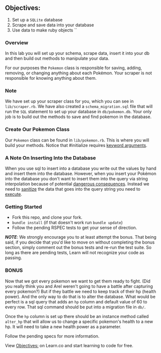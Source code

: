 ## Objectives:
1. Set up a `SQLite` database
2. Scrape and save data into your database
3. Use data to make ruby objects
``
### Overview
In this lab you will set up your schema, scrape data, insert it into your db and
then build out methods to manipulate your data.

For our purposes the `Pokemon` class is responsible for saving, adding,
removing, or changing anything about each Pokémon. Your scraper is not
responsible for knowing anything about them.

### Note
We have set up your scraper class for you, which you can see in
`lib/scraper.rb`. We have also created a `schema_migration.sql` file that will
run the `SQL` statement to set up your database in `db/pokemon.db`. Your only
job is to build out the methods to save and find pokemon in the database.

### Create Our Pokemon Class
Our `Pokemon` class can be found in `lib/pokemon.rb`.
This is where you will build your methods.
Notice that #initialize requires [keyword arguments](http://stackoverflow.com/questions/15062570/when-to-use-keyword-arguments-aka-named-parameters-in-ruby).  

### A Note On Inserting Into the Database
When you use sql to insert into a database you write out the values by hand and
insert them into the database.  However, when you insert your Pokémon into the
database you don't want to insert them into the query via string interpolation
because of potential [dangerous consequences](http://xkcd.com/327/).
Instead we need to [sanitize](http://stackoverflow.com/questions/9614236/escaping-strings-for-ruby-sqlite-insert)
the data that goes into the query string you need to [execute](http://stackoverflow.com/questions/13462112/inserting-ruby-string-into-sqlite).


### Getting Started
- Fork this repo, and clone your fork.
- `bundle install` (if that doesn't work run `bundle update`)
- Follow the pending RSPEC tests to get your sense of direction.

***NOTE***: We strongly encourage you to at least attempt the bonus. That being said, if you decide that you'd like to move on without completing the bonus section, simply comment out the bonus tests and re-run the test suite. So long as there are pending tests, Learn will not recognize your code as passing.

### BONUS
Now that we got every pokemon we want to get them ready to fight. (Did you really think you and Arel weren't going to have a battle after capturing every pokemon?) But if they battle we need to keep track of their hp (health power).  And the only way to do that is to alter the database.  What would be perfect is a sql query that adds an `hp` column and default value of 60 to every row.  That sql command should be put into a migration file in `db/`.

Once the `hp` column is set up there should be an instance method called `alter_hp` that will allow us to change a specific pokemon's health to a new hp.  It will need to take a new health power as a parameter.

Follow the pending specs for more information.

<p data-visibility='hidden'>View <a href='https://learn.co/lessons/pokemon-scraper' title='Objectives:'>Objectives:</a> on Learn.co and start learning to code for free.</p>

